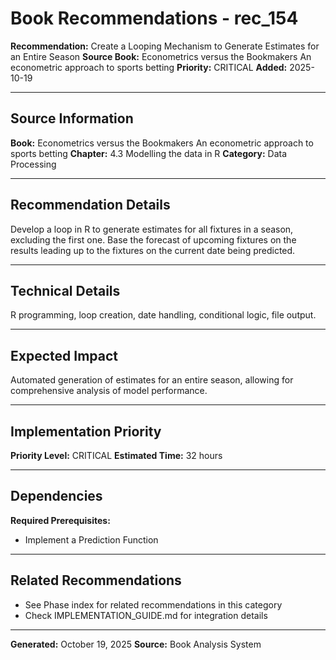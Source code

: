 # Book Recommendations - rec_154

**Recommendation:** Create a Looping Mechanism to Generate Estimates for an Entire Season
**Source Book:** Econometrics versus the Bookmakers An econometric approach to sports betting
**Priority:** CRITICAL
**Added:** 2025-10-19

---

## Source Information

**Book:** Econometrics versus the Bookmakers An econometric approach to sports betting
**Chapter:** 4.3 Modelling the data in R
**Category:** Data Processing

---

## Recommendation Details

Develop a loop in R to generate estimates for all fixtures in a season, excluding the first one. Base the forecast of upcoming fixtures on the results leading up to the fixtures on the current date being predicted.

---

## Technical Details

R programming, loop creation, date handling, conditional logic, file output.

---

## Expected Impact

Automated generation of estimates for an entire season, allowing for comprehensive analysis of model performance.

---

## Implementation Priority

**Priority Level:** CRITICAL
**Estimated Time:** 32 hours

---

## Dependencies

**Required Prerequisites:**

- Implement a Prediction Function


---

## Related Recommendations

- See Phase index for related recommendations in this category
- Check IMPLEMENTATION_GUIDE.md for integration details

---

**Generated:** October 19, 2025
**Source:** Book Analysis System
